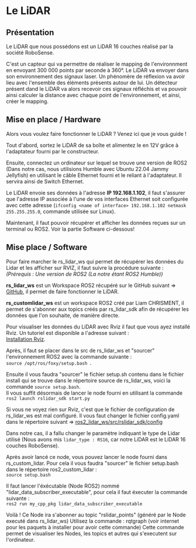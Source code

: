 # Le LiDAR

## Présentation
Le LiDAR que nous possédons est un LiDAR 16 couches réalisé par la société RoboSense.  

C'est un capteur qui va permettre de réaliser le mapping de l'environnment en envoyant 300 000 points par seconde à 360°. Le LiDAR va envoyer dans son environnement des signaux laser. Un phénomère de réflexion va avoir lieu avec l'ensemble des éléments présents autour de lui. Un détecteur présent dand le LiDAR va alors recevoir ces signaux réfléchis et va pouvoir ainsi calculer la distance avec chaque point de l'environnement, et ainsi, créer le mapping.

## Mise en place / Hardware
  
Alors vous voulez faire fonctionner le LiDAR ? Venez ici que je vous guide !

Tout d'abord, sortez le LiDAR de sa boîte et alimentez le en 12V grâce à l'adaptateur fourni par le constructeur.

Ensuite, connectez un ordinateur sur lequel se trouve une version de ROS2 (Dans notre cas, nous utilisions Humble avec Ubuntu 22.04 Jammy Jellyfish) en utilisant le câble Ethernet fourni et le reliant à l'adaptateur. Il servira ainsi de Switch Ethernet.

Le LiDAR envoie ses données à l'adresse **IP 192.168.1.102**, il faut s'assurer que l'adresse IP associée à l'une de vos interfaces Ethernet soit configurée avec cette adresse (`ifconfig <name of interface> 192.168.1.102 netmask 255.255.255.0`, commande utilisée sur Linux).

Maintenant, il faut pouvoir récupérer et afficher les données reçues sur un terminal ou ROS2. Voir la partie Software ci-dessous!
  
## Mise place / Software
  
Pour faire marcher le rs_lidar_ws qui permet de récupérer les données du Lidar et les afficher sur RVIZ, il faut suivre la procédure suivante :  
*(Prérequis : Une version de ROS2 (La notre étant ROS2 Humble))*
  
__rs_lidar_ws__ est un Workspace ROS2 récupéré sur le GitHub suivant => [GitHub](https://github.com/RoboSense-LiDAR/rslidar_sdk/blob/main/doc/howto), il permet de faire fonctionner le LiDAR.
  
__rs_customlidar_ws__ est un workspace ROS2 créé par Liam CHRISMENT, il permet de s'abonner aux topics créés par rs_lidar_sdk afin de récupérer les données que l'on souhaite, de manière directe.
  
Pour visualiser les données du LiDAR avec Rviz il faut que vous ayez installé Rviz. Un tutoriel est disponible a l'adresse suivant :  
[Installation Rviz](https://installati.one/install-rviz-ubuntu-22-04/).
 
Après, il faut se placer dans le src de rs_lidar_ws et "sourcer" l'environnement ROS2 avec la commande suivante :  
`source /opt/ros/foxy/setup.bash `.
  
Ensuite il vous faudra "sourcer" le fichier setup.sh contenu dans le fichier install qui se trouve dans le répertoire source de rs_lidar_ws, voici la commande `source setup.bash`.  
Il vous suffit désormais de lancer le node fourni en utilisant la commande `ros2 launch rslidar_sdk start.py`
  
Si vous ne voyez rien sur Rviz, c'est que le fichier de configuration de rs_lidar_ws est mal configuré. Il vous faut changer le fichier config.yaml dans le répertoire suivant => [ros2_lidar_ws/src/rslidar_sdk/config](ros2_lidar_ws/src/rslidar_sdk/config)
   
Dans notre cas, il a fallu changer le paramètre indiquant le type de Lidar utilisé (Nous avons mis `lidar_type : RS16`, car notre LiDAR est le LiDAR 16 couches RoboSense).

Après avoir lancé ce node, vous pouvez lancer le node fourni dans rs_custom_lidar.
Pour cela il vous faudra "sourcer" le fichier setup.bash dans le répertoire ros2_custom_lidar :  
  `source setup.bash`
  
Il faut lancer l'éxécutable (Node ROS2) nommé "lidar_data_subscriber_executable", pour cela il faut éxecuter la commande suivante :  
  `ros2 run my_cpp_pkg lidar_data_subscriber_executable`
  
Voilà ! Ce Node ira s'abonner au topic "rslidar_points" (généré par le Node executé dans rs_lidar_ws)
Utilisez la commande : rqtgraph (voir internet pour les paquets à installer pour avoir cette commande)
Cette commande permet de visualiser les Nodes, les topics et autres qui s'executent sur l'ordinateur.
  



